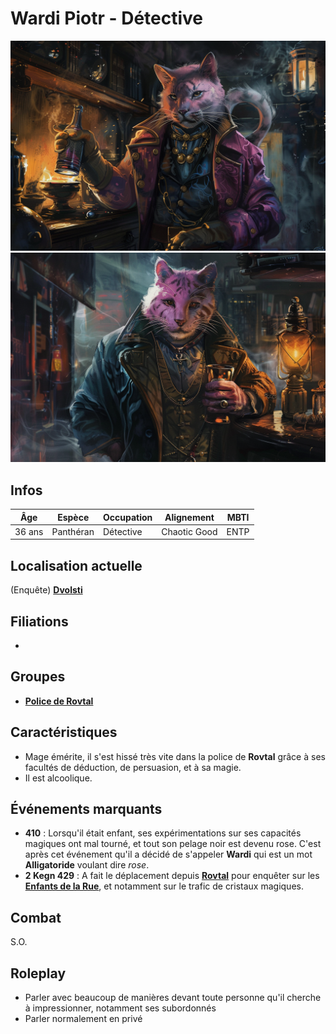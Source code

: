 # Wardi Piotr - Détective 
![Pink Detective](../../../_images/pink_panther_2.png)
![Pink Detective](../../../_images/pink_panther1.png)

## Infos 

| Âge | Espèce | Occupation | Alignement | MBTI |
| --- | ------ | ---------- | ---------- | ---- |
| 36 ans | Panthéran | Détective | Chaotic Good | ENTP |

## Localisation actuelle
(Enquête) [**Dvolsti**](../../VILLES/Dvolsti.md)

## Filiations
* 

## Groupes 
* [**Police de Rovtal**](./GROUPES/Police_de_Rovtal.md)

## Caractéristiques
* Mage émérite, il s'est hissé très vite dans la police de **Rovtal** grâce à ses facultés de déduction, de persuasion, et à sa magie.
* Il est alcoolique.

## Événements marquants
* **410** : Lorsqu'il était enfant, ses expérimentations sur ses capacités magiques ont mal tourné, et tout son pelage noir est devenu rose. C'est après cet événement qu'il a décidé de s'appeler **Wardi** qui est un mot **Alligatoride** voulant dire *rose*.
* **2 Kegn 429** : A fait le déplacement depuis [**Rovtal**](../../VILLES/Rovtal.md) pour enquêter sur les [**Enfants de la Rue**](../../VILLES/Dvolsti.md#les-enfants-de-la-rue), et notamment sur le trafic de cristaux magiques.

## Combat
S.O.

## Roleplay
* Parler avec beaucoup de manières devant toute personne qu'il cherche à impressionner, notamment ses subordonnés
* Parler normalement en privé